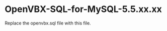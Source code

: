 OpenVBX-SQL-for-MySQL-5.5.xx.xx
===============================

Replace the openvbx.sql file with this file.
